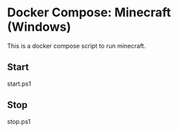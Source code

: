# Docker Compose: Minecraft (Windows)
This is a docker compose script to run minecraft. 

## Start
start.ps1

## Stop
stop.ps1
